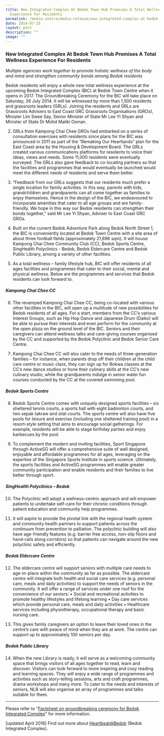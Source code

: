 ```yaml
---
title: New Integrated Complex At Bedok Town Hub Promises A Total Wellness
  Experience For Residents
permalink: /media-centre/media-release/new-integrated-complex-at-bedok-town-hub-promises-a-total-wellness/
date: 2014-07-25
layout: post
description: ""
image: ""
---
```

### **New Integrated Complex At Bedok Town Hub Promises A Total Wellness Experience For Residents**
_Multiple agencies work together to promote holistic wellness of the body and mind and strengthen community bonds among Bedok residents_

Bedok residents will enjoy a whole new total wellness experience at the upcoming Bedok Integrated Complex (BIC) at Bedok Town Centre when it opens in 2017. The Groundbreaking Ceremony for the BIC will take place on Saturday, 26 July 2014. It will be witnessed by more than 1,500 residents and grassroots leaders (GRLs). Joining the residents and GRLs are Grassroots Advisers to East Coast GRC Grassroots Organisations (GROs), Minister Lim Swee Say, Senior Minister of State Mr Lee Yi Shyan and Minister of State Dr Mohd Maliki Osman.

2. GRLs from Kampong Chai Chee GROs had embarked on a series of consultation exercises with residents since plans for the BIC was announced in 2011 as part of the “Remaking Our Heartlands” plan for the East Coast area by the Housing & Development Board. The GRLs created various communications platforms for residents to voice their ideas, views and needs. Some 11,000 residents were eventually surveyed.  The GRLs also gave feedback to co-locating partners so that the facilities and programmes that would eventually be launched would meet the different needs of residents and serve them better.

3. “Feedback from our GRLs suggests that our residents much prefer a single location for family activities. In this way, parents with kids, grandchildren and grandparents can all come together as families to enjoy themselves. Hence in the design of the BIC, we endeavoured to incorporate amenities that cater to all age groups and are family-friendly. We hope in this way our Bedok residents can strengthen their bonds together,” said Mr Lee Yi Shyan, Adviser to East Coast GRC GROs.

4. Built on the current Bedok Adventure Park along Bedok North Street 1, the BIC is conveniently located at Bedok Town Centre with a site area of about three football fields (approximately 21,696 sqm). It will house Kampong Chai Chee Community Club (CC), Bedok Sports Centre, SingHealth Polyclinics - Bedok, Bedok Eldercare Centre and Bedok Public Library, among a variety of other facilities.  

5. As a total wellness – family lifestyle hub, BIC will offer residents of all ages facilities and programmes that cater to their social, mental and physical wellness. Below are the programmes and services that Bedok residents can look forward to. 

##### **Kampong Chai Chee CC**

6. The revamped Kampong Chai Chee CC, being co-located with various other facilities in the BIC, will open up a multitude of new possibilities for Bedok residents of all ages.  For a start, members from the CC’s various Interest Groups, such as Hip Hop Dance and Japanese Drum (Daiko) will be able to pursue their interests and even perform for the community at the open plaza on the ground level of the BIC.  Seniors and their caregivers can attend wellness talks and care-giving courses organised by the CC and supported by the Bedok Polyclinic and Bedok Senior Care Centre.   

7. Kampong Chai Chee CC will also cater to the needs of three-generation families – for instance, when parents drop off their children at the child care centre or music class, they can sign up for Bokwa classes at the CC’s new dance studios or hone their culinary skills at the CC’s new culinary studio, while the grandparents indulge in senior water fun courses conducted by the CC at the covered swimming pool. 

##### **Bedok Sports Centre**

8. Bedok Sports Centre comes with uniquely designed sports facilities – six sheltered tennis courts, a sports hall with eight badminton courts, and two sepak takraw and silat courts. The sports centre will also have five pools for leisure and exercise (including one sheltered training pool) in a resort-style setting that aims to encourage social gatherings.  For example, residents will be able to stage birthday parties and enjoy barbecues by the pool.

9. To complement the modern and inviting facilities, Sport Singapore through ActiveSG will offer a comprehensive suite of well designed, enjoyable and affordable programmes for all ages, leveraging on the expertise of the Singapore Sports Institute in sports science. Ultimately, the sports facilities and ActiveSG programmes will enable greater community participation and enable residents and their families to live better through sport.

##### **SingHealth Polyclinics – Bedok**

10. The Polyclinic will adopt a wellness-centric approach and will empower patients to undertake self-care for their chronic conditions through patient education and community help programmes.

11. It will aspire to provide the pivotal link with the regional health system and community health partners to support patients across the continuum from prevention to palliation. The polyclinic building will also have age-friendly features (e.g. barrier free access, non-slip floors and hand-rails along corridors) so that patients can navigate around the new polyclinic safely and efficiently. 

##### **Bedok Eldercare Centre**

12. The eldercare centre will support seniors with multiple care needs to age-in-place within the community as far as possible. The eldercare centre will integrate both health and social care services (e.g. personal care, meals and daily activities) to support the needs of seniors in the community. It will offer a range of services under one roof for the convenience of our seniors:
• Social and recreational activities to promote healthy lifestyles and lifelong learning 
• Day care services which provide personal care, meals and daily activities
• Healthcare services including physiotherapy, occupational therapy and basic nursing care. 

13. This gives family caregivers an option to leave their loved ones in the centre’s care with peace of mind when they are at work. The centre can support up to approximately 100 seniors per day.

##### **Bedok Public Library**

14. When the new Library is ready, it will serve as a welcoming community space that brings visitors of all ages together to read, learn and discover. Visitors can look forward to more inspiring and cosy reading and learning spaces. They will enjoy a wide range of programmes and activities such as story-telling sessions, arts and craft programmes, drama workshops and many more. To cater to the needs and interests of seniors, NLB will also organise an array of programmes and talks suitable for them.

---

Please refer to "[Factsheet on groundbreaking ceremony for Bedok Integrated Complex](/files/Media%20Centre/Media%20Release/2014/July/Factsheets.pdf)" for more information.

\[updated April 2016\] Find out more about [Heartbeat@Bedok](http://www.heartbeatbedok.sg/) (Bedok Integrated Complex).